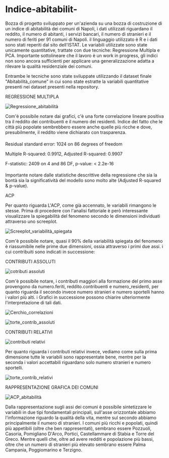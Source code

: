 # Indice-abitabilit-
Bozza di progetto sviluppato per un'azienda su una bozza di costruzione di un indice di abitabilità dei comuni di Napoli, i dati utilizzati riguardano il reddito, il numero di abitanti, i servizi bancari, il numero di stranieri e il numero di feriti per 91 comuni di Napoli. il linguaggio utilizzato è R e i dati sono stati reperiti dal sito dell'ISTAT. Le variabili utilizzate sono state unicamente quantitative, trattate con due tecniche: Regressione Multipla e PCA.
Importante sottolineare che il lavoro è un work in progress, gli indici non sono ancora sufficienti per applicare una generalizzazione adatta a rilevare la qualità residenziale dei comuni.

Entrambe le tecniche sono state sviluppate utilizzando il dataset finale "Abitabilità_comune" in cui sono state estratte la variabili quantitative presenti nei dataset presenti nella repository. 

REGRESSIONE MULTIPLA

![Regressione_abitabilità](https://user-images.githubusercontent.com/119412116/207337738-d9d72d42-a0e6-4284-b08b-0d00b9e0551b.png)

Com'è possibile notare dai grafici, c'è una forte correlazione lineare positiva tra il reddito dei contribuenti e il numero dei residenti. Indice del fatto che le città più popolate sembrebbero essere anche quelle più ricche e dove, presubilmente, il reddito viene dichiarato con trasparenza.

####

Residual standard error: 1024 on 86 degrees of freedom

Multiple R-squared:  0.9912,	Adjusted R-squared:  0.9907 

F-statistic:  2409 on 4 and 86 DF,  p-value: < 2.2e-16

####

Importante notare dalle statistiche descrittive della regressione che sia la bontà sia la significatività del modello sono molto alte (Adjusted R-squared & p-value).

ACP

Per quanto riguarda L'ACP, come già accennato, le variabili rimangono le stesse. Prima di procedere con l'analisi fattoriale è però interessante visualizzare la spiegabilità del fenomeno secondo le dimensioni individuati attraverso uno screeplot.

![Screeplot_variabilità_spiegata](https://user-images.githubusercontent.com/119412116/207347476-34c5611d-4abe-4ace-8197-722a045ed3ed.png)

Com'è possibile notare, quasi il 90% della variabilità spiegata del fenomeno è riassumibile nelle prime due dimensioni, ossia attraverso i primi due assi. i cui contribuiti sono indicati in successione:

CONTRIBUTI ASSOLUTI

![cotributi assoluti](https://user-images.githubusercontent.com/119412116/207354963-932311c5-3504-43ef-9678-47ad6bbb8c1a.png)


Com'è possibile notare, i contributi maggiori alla formazione del primo asse provengono da numero.feriti, reddito.contribuenti e numero_residenti, per quanto riguarda il secondo invece numero stranieri e numero sportelli hanno i valori più alti. i Grafici in successione possono chiarire ulteriormente l'interpretazione di tali dati.

![Cerchio_correlazioni](https://user-images.githubusercontent.com/119412116/207350945-6cbdc244-1a48-4b7a-979b-35608344cc0d.png)


![torte_contrib_assoluti](https://user-images.githubusercontent.com/119412116/207351059-4cdb82d2-c9f4-4f93-94a2-75f5ca66fc4c.png)

CONTRIBUTI RELATIVI

![contributi relativi](https://user-images.githubusercontent.com/119412116/207355030-2096de57-ba5d-4ca6-909b-756c389f47f3.png)


Per quanto riguarda i contributi relativi invece, vediamo come sulla prima dimensione tutte le variabili sono rappresentate bene, mentre per la seconda i valori accettabili riguardano solo numero stranieri e numero sportelli.

![torte_contrib_relativi](https://user-images.githubusercontent.com/119412116/207351977-c5c1b069-5ac1-4b1d-b4ea-ae4111d6fb0d.png)

RAPPRESENTAZIONE GRAFICA DEI COMUNI

![ACP_abitabilità](https://user-images.githubusercontent.com/119412116/207355583-cb5b4e1e-7b02-49a7-87b8-1f97c7c6f760.png)

Dalla rappresentazione sugli assi dei comuni è possibile sintetizzare le variabili in due tipi fondamentali principali, sull'asse orizzontale abbiamo l'informazione riguardo la qualità della vita, mentre sul secondo abbiamo principalmente il numero di stranieri. I comuni più ricchi e popolati, quindi più appetibili (oltre che ben rappresentati), sembrano essere Pozzuoli, Casoria, Pomigliano D'Arco, Portici, Castellammare di Stabia e Torre del Greco. Mentre quelli che, oltre ad avere redditi e popolazione più bassi, oltre che un numero di stranieri più elevato sembrano essere Palma Campania, Poggiomarino e Terzigno.

